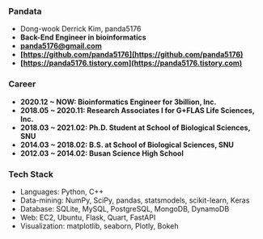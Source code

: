 ### Pandata
- Dong-wook Derrick Kim, panda5176
- **Back-End Engineer in bioinformatics**
- **panda5176@gmail.com**
- **[https://github.com/panda5176](https://github.com/panda5176)**
- **[https://panda5176.tistory.com](https://panda5176.tistory.com)**

### Career
- **2020.12 ~ NOW: Bioinformatics Engineer for 3billion, Inc.**
- **2018.05 ~ 2020.11: Research Associates I for G+FLAS Life Sciences, Inc.**
- **2018.03 ~ 2021.02: Ph.D. Student at School of Biological Sciences, SNU**
- **2014.03 ~ 2018.02: B.S. at School of Biological Sciences, SNU**
- **2012.03 ~ 2014.02: Busan Science High School**

### Tech Stack
- Languages: Python, C++
- Data-mining: NumPy, SciPy, pandas, statsmodels, scikit-learn, Keras
- Database: SQLite, MySQL, PostgreSQL, MongoDB, DynamoDB
- Web: EC2, Ubuntu, Flask, Quart, FastAPI
- Visualization: matplotlib, seaborn, Plotly, Bokeh
